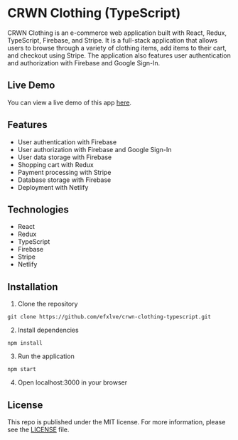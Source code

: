 # CRWN Clothing (TypeScript)
CRWN Clothing is an e-commerce web application built with React, Redux, TypeScript, Firebase, and Stripe. It is a full-stack application that allows users to browse through a variety of clothing items, add items to their cart, and checkout using Stripe. The application also features user authentication and authorization with Firebase and Google Sign-In.

## Live Demo
You can view a live demo of this app [here](https://main--verdant-brigadeiros-439541.netlify.app/).

## Features
- User authentication with Firebase
- User authorization with Firebase and Google Sign-In
- User data storage with Firebase
- Shopping cart with Redux
- Payment processing with Stripe
- Database storage with Firebase
- Deployment with Netlify

## Technologies
- React
- Redux
- TypeScript
- Firebase
- Stripe
- Netlify

## Installation 
1. Clone the repository
```
git clone https://github.com/efxlve/crwn-clothing-typescript.git
```
2. Install dependencies
```
npm install
```
3. Run the application
```
npm start
```
4. Open localhost:3000 in your browser

## License
This repo is published under the MIT license. For more information, please see the [LICENSE](https://github.com/efxlve/crwn-clothing-typescript/blob/main/LICENSE) file.






